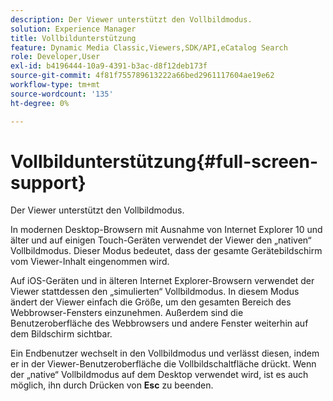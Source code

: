 ```yaml
---
description: Der Viewer unterstützt den Vollbildmodus.
solution: Experience Manager
title: Vollbildunterstützung
feature: Dynamic Media Classic,Viewers,SDK/API,eCatalog Search
role: Developer,User
exl-id: b4196444-10a9-4391-b3ac-d8f12deb173f
source-git-commit: 4f81f755789613222a66bed2961117604ae19e62
workflow-type: tm+mt
source-wordcount: '135'
ht-degree: 0%

---
```


# Vollbildunterstützung{#full-screen-support}

Der Viewer unterstützt den Vollbildmodus.

In modernen Desktop-Browsern mit Ausnahme von Internet Explorer 10 und älter und auf einigen Touch-Geräten verwendet der Viewer den „nativen“ Vollbildmodus. Dieser Modus bedeutet, dass der gesamte Gerätebildschirm vom Viewer-Inhalt eingenommen wird.

Auf iOS-Geräten und in älteren Internet Explorer-Browsern verwendet der Viewer stattdessen den „simulierten“ Vollbildmodus. In diesem Modus ändert der Viewer einfach die Größe, um den gesamten Bereich des Webbrowser-Fensters einzunehmen. Außerdem sind die Benutzeroberfläche des Webbrowsers und andere Fenster weiterhin auf dem Bildschirm sichtbar.

Ein Endbenutzer wechselt in den Vollbildmodus und verlässt diesen, indem er in der Viewer-Benutzeroberfläche die Vollbildschaltfläche drückt. Wenn der „native“ Vollbildmodus auf dem Desktop verwendet wird, ist es auch möglich, ihn durch Drücken von **Esc** zu beenden.

